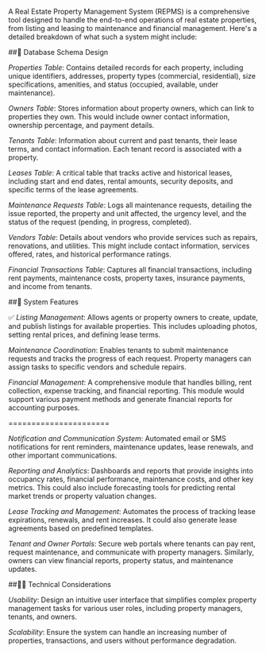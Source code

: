 A Real Estate Property Management System (REPMS) is a comprehensive tool designed to handle the end-to-end operations of real estate properties, from listing and leasing to maintenance and financial management. Here's a detailed breakdown of what such a system might include:

##💾 Database Schema Design

*Properties Table*: Contains detailed records for each property, including unique identifiers, addresses, property types (commercial, residential), size specifications, amenities, and status (occupied, available, under maintenance).

*Owners Table*: Stores information about property owners, which can link to properties they own. This would include owner contact information, ownership percentage, and payment details.

*Tenants Table*: Information about current and past tenants, their lease terms, and contact information. Each tenant record is associated with a property.

*Leases Table*: A critical table that tracks active and historical leases, including start and end dates, rental amounts, security deposits, and specific terms of the lease agreements.

*Maintenance Requests Table*: Logs all maintenance requests, detailing the issue reported, the property and unit affected, the urgency level, and the status of the request (pending, in progress, completed).

*Vendors Table*: Details about vendors who provide services such as repairs, renovations, and utilities. This might include contact information, services offered, rates, and historical performance ratings.

*Financial Transactions Table*: Captures all financial transactions, including rent payments, maintenance costs, property taxes, insurance payments, and income from tenants.

##🚩 System Features

✅ *Listing Management*: Allows agents or property owners to create, update, and publish listings for available properties. This includes uploading photos, setting rental prices, and defining lease terms.

*Maintenance Coordination*: Enables tenants to submit maintenance requests and tracks the progress of each request. Property managers can assign tasks to specific vendors and schedule repairs.

*Financial Management*: A comprehensive module that handles billing, rent collection, expense tracking, and financial reporting. This module would support various payment methods and generate financial reports for accounting purposes.

======================

*Notification and Communication System*: Automated email or SMS notifications for rent reminders, maintenance updates, lease renewals, and other important communications.

*Reporting and Analytics*: Dashboards and reports that provide insights into occupancy rates, financial performance, maintenance costs, and other key metrics. This could also include forecasting tools for predicting rental market trends or property valuation changes.

*Lease Tracking and Management*: Automates the process of tracking lease expirations, renewals, and rent increases. It could also generate lease agreements based on predefined templates.

*Tenant and Owner Portals*: Secure web portals where tenants can pay rent, request maintenance, and communicate with property managers. Similarly, owners can view financial reports, property status, and maintenance updates.

##🏴‍☠️ Technical Considerations

*Usability*: Design an intuitive user interface that simplifies complex property management tasks for various user roles, including property managers, tenants, and owners.

*Scalability*: Ensure the system can handle an increasing number of properties, transactions, and users without performance degradation.
